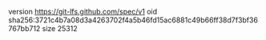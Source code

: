 version https://git-lfs.github.com/spec/v1
oid sha256:3721c4b7a08d3a4263702f4a5b46fd15ac6881c49b66ff38d7f3bf36767bb712
size 25312
